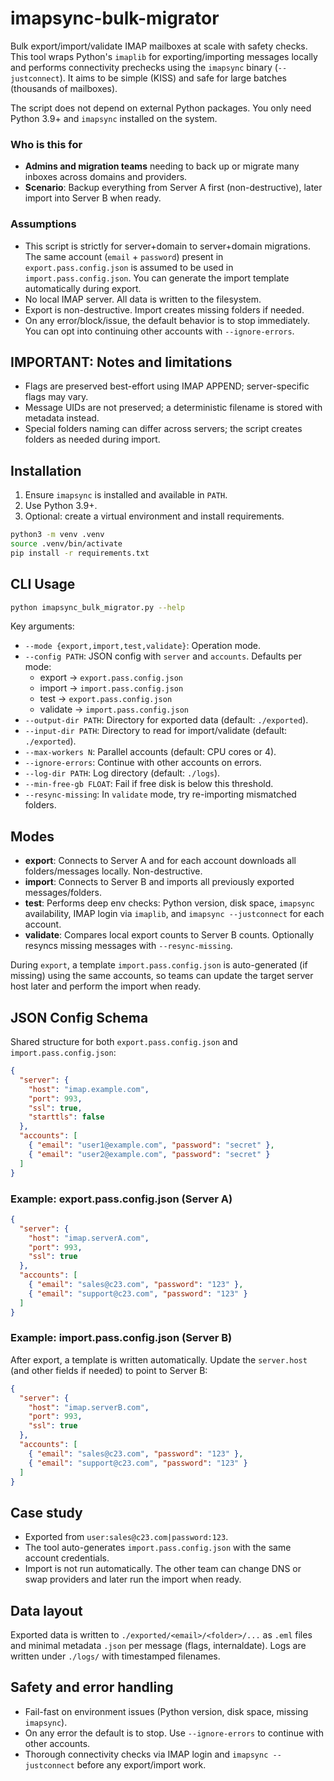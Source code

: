 # imapsync-bulk-migrator

Bulk export/import/validate IMAP mailboxes at scale with safety checks. This tool wraps Python's `imaplib` for exporting/importing messages locally and performs connectivity prechecks using the `imapsync` binary (`--justconnect`). It aims to be simple (KISS) and safe for large batches (thousands of mailboxes).

The script does not depend on external Python packages. You only need Python 3.9+ and `imapsync` installed on the system.

### Who is this for
- **Admins and migration teams** needing to back up or migrate many inboxes across domains and providers.
- **Scenario**: Backup everything from Server A first (non-destructive), later import into Server B when ready.

### Assumptions
- This script is strictly for server+domain to server+domain migrations. The same account (`email` + `password`) present in `export.pass.config.json` is assumed to be used in `import.pass.config.json`. You can generate the import template automatically during export.
- No local IMAP server. All data is written to the filesystem.
- Export is non-destructive. Import creates missing folders if needed.
- On any error/block/issue, the default behavior is to stop immediately. You can opt into continuing other accounts with `--ignore-errors`.

## IMPORTANT: Notes and limitations

- Flags are preserved best-effort using IMAP APPEND; server-specific flags may vary.
- Message UIDs are not preserved; a deterministic filename is stored with metadata instead.
- Special folders naming can differ across servers; the script creates folders as needed during import.

## Installation

1) Ensure `imapsync` is installed and available in `PATH`.
2) Use Python 3.9+.
3) Optional: create a virtual environment and install requirements.

```bash
python3 -m venv .venv
source .venv/bin/activate
pip install -r requirements.txt
```

## CLI Usage

```bash
python imapsync_bulk_migrator.py --help
```

Key arguments:
- `--mode {export,import,test,validate}`: Operation mode.
- `--config PATH`: JSON config with `server` and `accounts`. Defaults per mode:
  - export -> `export.pass.config.json`
  - import -> `import.pass.config.json`
  - test -> `export.pass.config.json`
  - validate -> `import.pass.config.json`
- `--output-dir PATH`: Directory for exported data (default: `./exported`).
- `--input-dir PATH`: Directory to read for import/validate (default: `./exported`).
- `--max-workers N`: Parallel accounts (default: CPU cores or 4).
- `--ignore-errors`: Continue with other accounts on errors.
- `--log-dir PATH`: Log directory (default: `./logs`).
- `--min-free-gb FLOAT`: Fail if free disk is below this threshold.
- `--resync-missing`: In `validate` mode, try re-importing mismatched folders.

## Modes

- **export**: Connects to Server A and for each account downloads all folders/messages locally. Non-destructive.
- **import**: Connects to Server B and imports all previously exported messages/folders.
- **test**: Performs deep env checks: Python version, disk space, `imapsync` availability, IMAP login via `imaplib`, and `imapsync --justconnect` for each account.
- **validate**: Compares local export counts to Server B counts. Optionally resyncs missing messages with `--resync-missing`.

During `export`, a template `import.pass.config.json` is auto-generated (if missing) using the same accounts, so teams can update the target server host later and perform the import when ready.

## JSON Config Schema

Shared structure for both `export.pass.config.json` and `import.pass.config.json`:

```json
{
  "server": {
    "host": "imap.example.com",
    "port": 993,
    "ssl": true,
    "starttls": false
  },
  "accounts": [
    { "email": "user1@example.com", "password": "secret" },
    { "email": "user2@example.com", "password": "secret" }
  ]
}
```

### Example: export.pass.config.json (Server A)

```json
{
  "server": {
    "host": "imap.serverA.com",
    "port": 993,
    "ssl": true
  },
  "accounts": [
    { "email": "sales@c23.com", "password": "123" },
    { "email": "support@c23.com", "password": "123" }
  ]
}
```

### Example: import.pass.config.json (Server B)

After export, a template is written automatically. Update the `server.host` (and other fields if needed) to point to Server B:

```json
{
  "server": {
    "host": "imap.serverB.com",
    "port": 993,
    "ssl": true
  },
  "accounts": [
    { "email": "sales@c23.com", "password": "123" },
    { "email": "support@c23.com", "password": "123" }
  ]
}
```

## Case study

- Exported from `user:sales@c23.com|password:123`.
- The tool auto-generates `import.pass.config.json` with the same account credentials.
- Import is not run automatically. The other team can change DNS or swap providers and later run the import when ready.

## Data layout

Exported data is written to `./exported/<email>/<folder>/...` as `.eml` files and minimal metadata `.json` per message (flags, internaldate). Logs are written under `./logs/` with timestamped filenames.

## Safety and error handling

- Fail-fast on environment issues (Python version, disk space, missing `imapsync`).
- On any error the default is to stop. Use `--ignore-errors` to continue with other accounts.
- Thorough connectivity checks via IMAP login and `imapsync --justconnect` before any export/import work.
